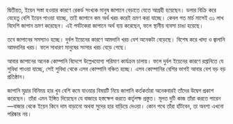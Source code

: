 দ্বিতীয়ত, ইয়েন সস্তা হওয়ার কারণে রেকর্ড সংখ্যক মানুষ জাপানে বেড়াতে যেতে আগ্রহী হয়েছেন। ডলার বিক্রি করে যেহেতু বেশি ইয়েন পাওয়া যাচ্ছে, তাই জাপানে কম অর্থ খরচ করেই ভ্রমণ করা যাচ্ছে। কেবল গত মার্চ মাসেই ৩১ লাখ বিদেশি জাপান ভ্রমণ করেছেন। এই পর্যটকেরা জাপানে অর্থ ব্যয় করেছেন, ফলে স্থানীয় ব্যবসা চাঙা হয়েছে।

তবে জাপানের সমস্যাও হচ্ছে। দুর্বল ইয়েনের কারণে আমদানি খরচ বেশ অনেকটা বেড়েছে। বিশেষ করে খাদ্য ও জ্বালানি আমদানির খরচ। ফলে সাধারণ মানুষের সংসার খরচ বেড়ে গেছে।

আবার জাপানের অনেক কোম্পানি বিদেশে উল্লেখযোগ্য পরিমাণ কার্যক্রম চালায়। ফলে দুর্বল ইয়েনের কারণে রপ্তানিতে যে সুবিধা পাওয়া যাচ্ছে, সেই সুবিধা থেকে এসব কোম্পানি বঞ্চিত হচ্ছে। এসব কোম্পানির বেশির ভাগই আবার বেশ বড় বড় প্রতিষ্ঠান।

জাপানি মুদ্রার বিনিময় হার খুব বেশি কমে যাওয়ার বিষয়টি নিয়ে জাপানি কর্তকর্তারা অনেকবারই তাঁদের উদ্বেগ প্রকাশ করেছেন। তাঁরা এমন ইঙ্গিত দিয়েছেন যে বাজারে হস্তক্ষেপ করতে কর্তৃপক্ষ প্রস্তুত। মূলত দুটি কাজ তাঁরা করতে পারেন—বাজার থেকে ইয়েন কিনে দাম বাড়ানো অথবা সুদের হার বাড়িয়ে দেওয়া। কোন পথে তাঁরা হাঁটবেন, তা অবশ্য এখনো পরিষ্কার নয়।
